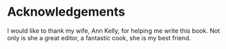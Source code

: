 # Acknowledgements

I would like to thank my wife, Ann Kelly, for helping me write this book.  Not only is she a great editor, a fantastic cook, she is my best friend.


